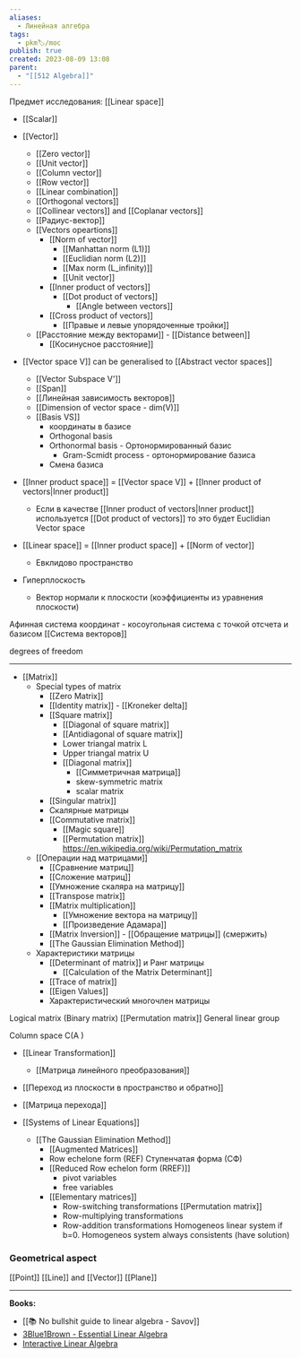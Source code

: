```yaml
---
aliases:
  - Линейная алгебра
tags:
  - pkm🏷/moc
publish: true
created: 2023-08-09 13:08
parent:
  - "[[512 Algebra]]"
---
```

Предмет исследования:  [[Linear space]]

- [[Scalar]] 
- [[Vector]]
	- [[Zero vector]]
	- [[Unit vector]]
	- [[Column vector]]
	- [[Row vector]]
	- [[Linear combination]]
	- [[Orthogonal vectors]]
	- [[Collinear vectors]] and [[Coplanar vectors]]
	- [[Радиус-вектор]]
	- [[Vectors opeartions]]
		- [[Norm of vector]]
			- [[Manhattan norm (L1)]]
			- [[Euclidian norm (L2)]]
			- [[Max norm (L_infinity)]]
			- [[Unit vector]]
		- [[Inner product of vectors]]
			- [[Dot product of vectors]] 
				- [[Angle between vectors]]
		- [[Cross product of vectors]]
			- [[Правые и левые упорядоченные тройки]]
	- [[Расстояние между векторами]] - [[Distance between]]
		- [[Косинусное расстояние]]

- [[Vector space V]] can be generalised to [[Abstract vector spaces]]
	- [[Vector Subspace V']] 
	- [[Span]]
	- [[Линейная зависимость векторов]]
	- [[Dimension of vector space - dim(V)]]
	- [[Basis VS]]
		- координаты в базисе 
		- Orthogonal basis
		- Orthonormal basis - Ортонормированный базис
			- Gram-Scmidt process - ортонормирование базиса
		- Смена базиса
- [[Inner product space]] = [[Vector space V]] + [[Inner product of vectors|Inner product]] 
	- Если в качестве [[Inner product of vectors|Inner product]] используется [[Dot product of vectors]] то это будет Euclidian Vector space
- [[Linear space]] = [[Inner product space]] + [[Norm of vector]]
	- Евклидово пространство

- Гиперплоскость
	- Вектор нормали к плоскости (коэффициенты из уравнения плоскости)

Афинная система координат - косоугольная система с точкой отсчета и базисом
[[Система векторов]]

degrees of freedom

---

- [[Matrix]]
	- Special types of matrix
		- [[Zero Matrix]]
		- [[Identity matrix]] - [[Kroneker delta]]
		- [[Square matrix]]
			- [[Diagonal of square matrix]]
			- [[Antidiagonal of square matrix]]
			- Lower triangal matrix L
			- Upper triangal matrix U
			- [[Diagonal matrix]]
				- [[Симметричная матрица]]
				-  skew-symmetric matrix
				- scalar matrix
		- [[Singular matrix]]
		- Скалярные матрицы
		- [[Commutative matrix]]
			- [[Magic square]]
			- [[Permutation matrix]] https://en.wikipedia.org/wiki/Permutation_matrix
	- [[Операции над матрицами]]
		- [[Сравнение матриц]]
		- [[Сложение матриц]]
		- [[Умножение скаляра на матрицу]]
		- [[Transpose matrix]] 
		- [[Matrix multiplication]]
			- [[Умножение вектора на матрицу]]
			- [[Произведение Адамара]]
		-  [[Matrix Inversion]] - [[Обращение матрицы]] (смержить)
		- [[The Gaussian Elimination Method]]
	- Характеристики матрицы
		- [[Determinant of matrix]] и Ранг матрицы
			-  [[Calculation of the Matrix Determinant]]
		- [[Trace of matrix]]
		- [[Eigen Values]]
		- Характеристический многочлен матрицы

Logical matrix (Binary matrix)
[[Permutation matrix]] 
General linear group

Column space C(A )

- [[Linear Transformation]]
	- [[Матрица линейного преобразования]]
- [[Переход из плоскости в пространство и обратно]]
- [[Матрица перехода]]


- [[Systems of Linear Equations]]
	- [[The Gaussian Elimination Method]]
		- [[Augmented Matrices]]
		- Row echelone form (REF) Ступенчатая форма (СФ)
		- [[Reduced Row echelon form (RREF)]]
			- pivot variables
			- free variables
		- [[Elementary matrices]]
			- Row-switching transformations [[Permutation matrix]]
			- Row-multiplying transformations
			- Row-addition transformations
Homogeneos linear system if b=0. Homogeneos system always consistents (have solution)
### Geometrical aspect
[[Point]]
[[Line]] and [[Vector]]
[[Plane]]


---

**Books:**
- [[📚 No bullshit guide to linear algebra - Savov]]
- [3Blue1Brown - Essential Linear Algebra](https://www.youtube.com/playlist?list=PLZHQObOWTQDPD3MizzM2xVFitgF8hE_ab)
- [Interactive Linear Algebra](https://textbooks.math.gatech.edu/ila/index.html)

 